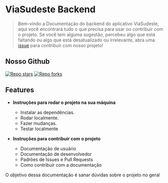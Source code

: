 # ViaSudeste Backend
> Bem-vindo a Documentação do backend do aplicativo ViaSudeste, aqui você encontrará tudo o que precisa para usar ou contribuir com o projeto. Se você tem alguma sugestão, percebeu algo que está faltando ou algo que está desatualizado ou irrelevante, abra uma [issue](www.google.com) para contribuir com nosso projeto!

## Nosso Github

[![Repo stars](https://img.shields.io/github/stars/guishas/via-sudeste-backend?style=social)](https://github.com/guishas/via-sudeste-backend)
[![Repo forks](https://img.shields.io/github/forks/guishas/via-sudeste-backend?style=social)](https://github.com/guishas/via-sudeste-backend)

## Features

- **Instruções para rodar o projeto na sua máquina**
    - Instalar as dependências.
    - Rodar localmente.
    - Fazer mudanças.
    - Testar localmente

- **Instruções para contribuir com o projeto**
    - Documentação de usuário
    - Documentação de desenvolvedor
    - Padrões de Issues e Pull Requests
    - Como contribuir com a documentação

O objetivo dessa documentação é sanar dúvidas sobre o projeto no geral
